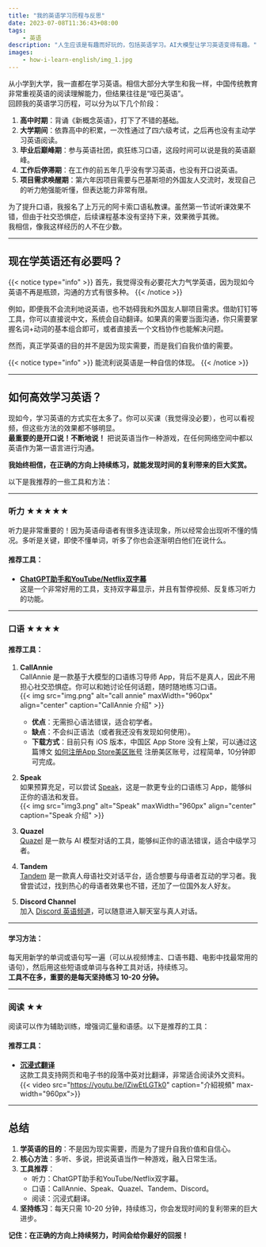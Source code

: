 ```yaml
---
title: "我的英语学习历程与反思"
date: 2023-07-08T11:36:43+08:00
tags:
    - 英语
description: "人生应该是有趣而好玩的，包括英语学习。AI大模型让学习英语变得有趣。"
images:
    - how-i-learn-english/img_1.jpg
---
```


从小学到大学，我一直都在学习英语。相信大部分大学生和我一样，中国传统教育非常重视英语的阅读理解能力，但结果往往是“哑巴英语”。  
回顾我的英语学习历程，可以分为以下几个阶段：

1. **高中时期**：背诵《新概念英语》，打下了不错的基础。
2. **大学期间**：依靠高中的积累，一次性通过了四六级考试，之后再也没有主动学习英语阅读。
3. **毕业后巅峰期**：参与英语社团，疯狂练习口语，这段时间可以说是我的英语巅峰。
4. **工作后停滞期**：在工作的前五年几乎没有学习英语，也没有开口说英语。
5. **项目需求唤醒期**：第六年因项目需要与巴基斯坦的外国友人交流时，发现自己的听力勉强能听懂，但表达能力非常有限。

为了提升口语，我报名了上万元的阿卡索口语私教课。虽然第一节试听课效果不错，但由于社交恐惧症，后续课程基本没有坚持下来，效果微乎其微。  
我相信，像我这样经历的人不在少数。

---

## 现在学英语还有必要吗？

{{< notice type="info" >}}
首先，我觉得没有必要花大力气学英语，因为现如今英语不再是瓶颈，沟通的方式有很多种。
{{< /notice >}}

例如，即便我不会流利地说英语，也不妨碍我和外国友人聊项目需求。借助钉钉等工具，你可以直接说中文，系统会自动翻译。如果真的需要当面沟通，你只需要掌握名词+动词的基本组合即可，或者直接丢一个文档协作也能解决问题。

然而，真正学英语的目的并不是因为现实需要，而是我们自我价值的需要。

{{< notice type="info" >}}
能流利说英语是一种自信的体现。
{{< /notice >}}

---

## 如何高效学习英语？

现如今，学习英语的方式实在太多了。你可以买课（我觉得没必要），也可以看视频，但这些方法的效果都不够明显。  
**最重要的是开口说！不断地说！** 把说英语当作一种游戏，在任何网络空间中都以英语作为第一语言进行沟通。

**我始终相信，在正确的方向上持续练习，就能发现时间的复利带来的巨大奖赏。**

以下是我推荐的一些工具和方法：

---

### 听力 ★★★★★

听力是非常重要的！因为英语母语者有很多连读现象，所以经常会出现听不懂的情况。多听是关键，即使不懂单词，听多了你也会逐渐明白他们在说什么。

#### 推荐工具：
- **[ChatGPT助手和YouTube/Netflix双字幕](https://chrome.google.com/webstore/detail/ai-translator-and-youtube/mjdbhokoopacimoekfgkcoogikbfgngb?hl=zh-CN)**  
  这是一个非常好用的工具，支持双字幕显示，并且有暂停视频、反复练习听力的功能。

---

### 口语 ★★★★

#### 推荐工具：
1. **CallAnnie**  
   CallAnnie 是一款基于大模型的口语练习导师 App，背后不是真人，因此不用担心社交恐惧症。你可以和她讨论任何话题，随时随地练习口语。  
   {{< img src="img.png" alt="call annie" maxWidth="960px" align="center" caption="CallAnnie 介绍" >}}  
   - **优点**：无需担心语法错误，适合初学者。  
   - **缺点**：不会纠正语法（或者我还没有发现如何使用）。  
   - **下载方式**：目前只有 iOS 版本，中国区 App Store 没有上架，可以通过这篇博文 [如何注册App Store美区账号](/zh-cn/appleid-us-register/) 注册美区账号，过程简单，10分钟即可完成。  

2. **Speak**  
   如果预算充足，可以尝试 [Speak](https://www.speak.com/)，这是一款更专业的口语练习 App，能够纠正你的语法和发音。  
   {{< img src="img3.png" alt="Speak" maxWidth="960px" align="center" caption="Speak 介绍" >}}  

3. **Quazel**  
   [Quazel](https://chat.quazel.com/home) 是一款与 AI 模型对话的工具，能够纠正你的语法错误，适合中级学习者。

4. **Tandem**  
   [Tandem](https://www.tandem.net/zh-hans) 是一款真人母语社交对话平台，适合想要与母语者互动的学习者。我曾尝试过，找到热心的母语者效果也不错，还加了一位国外友人好友。

5. **Discord Channel**  
   加入 [Discord 英语频道](https://discord.gg/english)，可以随意进入聊天室与真人对话。

---

#### 学习方法：
每天用新学的单词或语句写一遍（可以从视频博主、口语书籍、电影中找最常用的语句），然后用这些短语或单词与各种工具对话，持续练习。  
**工具不在多，重要的是每天坚持练习 10-20 分钟。**

---

### 阅读 ★★

阅读可以作为辅助训练，增强词汇量和语感。以下是推荐的工具：

#### 推荐工具：
- **[沉浸式翻译](https://chrome.google.com/webstore/detail/immersive-translate/bpoadfkcbjbfhfodiogcnhhhpibjhbnh?hl=zh-CN)**  
  这款工具支持网页和电子书的段落中英对比翻译，非常适合阅读外文资料。  
  {{< video src="https://youtu.be/IZiwEtLGTk0" caption="介紹視頻" max-width="960px">}}

---

## 总结

1. **学英语的目的**：不是因为现实需要，而是为了提升自我价值和自信心。
2. **核心方法**：多听、多说，把说英语当作一种游戏，融入日常生活。
3. **工具推荐**：
   - 听力：ChatGPT助手和YouTube/Netflix双字幕。
   - 口语：CallAnnie、Speak、Quazel、Tandem、Discord。
   - 阅读：沉浸式翻译。
4. **坚持练习**：每天只需 10-20 分钟，持续练习，你会发现时间的复利带来的巨大进步。

**记住：在正确的方向上持续努力，时间会给你最好的回报！**




